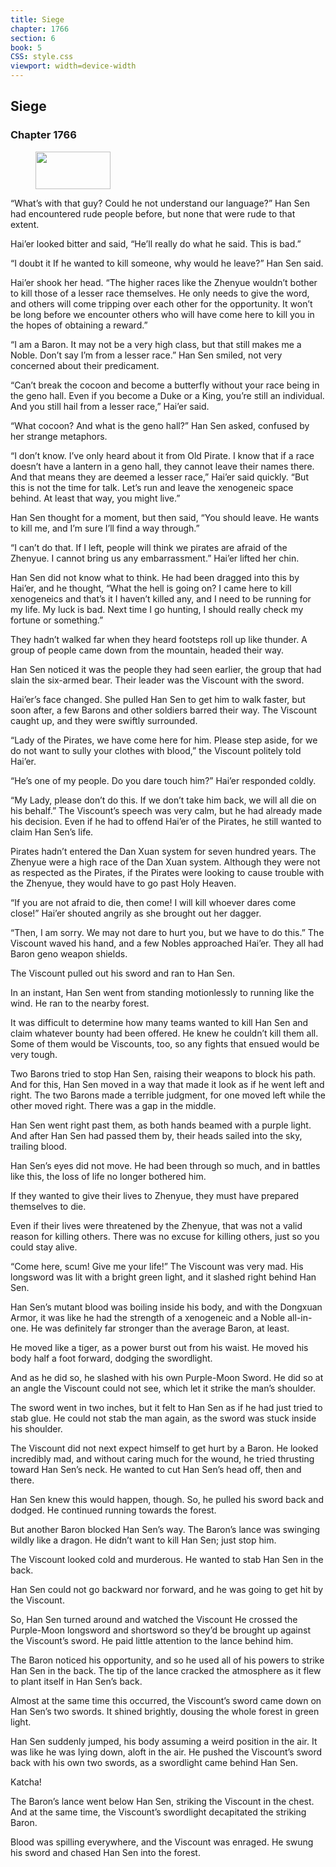 ```yaml
---
title: Siege
chapter: 1766
section: 6
book: 5
CSS: style.css
viewport: width=device-width
---
```


## Siege

### Chapter 1766

<figure>
	<img src="../Images/gem.gif" alt="" id="gem" width="120" height="60" />
</figure>

“What’s with that guy? Could he not understand our language?” Han Sen had encountered rude people before, but none that were rude to that extent.

Hai’er looked bitter and said, “He’ll really do what he said. This is bad.”

“I doubt it If he wanted to kill someone, why would he leave?” Han Sen said.

Hai’er shook her head. “The higher races like the Zhenyue wouldn’t bother to kill those of a lesser race themselves. He only needs to give the word, and others will come tripping over each other for the opportunity. It won’t be long before we encounter others who will have come here to kill you in the hopes of obtaining a reward.”

“I am a Baron. It may not be a very high class, but that still makes me a Noble. Don’t say I’m from a lesser race.” Han Sen smiled, not very concerned about their predicament.

“Can’t break the cocoon and become a butterfly without your race being in the geno hall. Even if you become a Duke or a King, you’re still an individual. And you still hail from a lesser race,” Hai’er said.

“What cocoon? And what is the geno hall?” Han Sen asked, confused by her strange metaphors.

“I don’t know. I’ve only heard about it from Old Pirate. I know that if a race doesn’t have a lantern in a geno hall, they cannot leave their names there. And that means they are deemed a lesser race,” Hai’er said quickly. “But this is not the time for talk. Let’s run and leave the xenogeneic space behind. At least that way, you might live.”

Han Sen thought for a moment, but then said, “You should leave. He wants to kill me, and I’m sure I’ll find a way through.”

“I can’t do that. If I left, people will think we pirates are afraid of the Zhenyue. I cannot bring us any embarrassment.” Hai’er lifted her chin.

Han Sen did not know what to think. He had been dragged into this by Hai’er, and he thought, “What the hell is going on? I came here to kill xenogeneics and that’s it I haven’t killed any, and I need to be running for my life. My luck is bad. Next time I go hunting, I should really check my fortune or something.”

They hadn’t walked far when they heard footsteps roll up like thunder. A group of people came down from the mountain, headed their way.

Han Sen noticed it was the people they had seen earlier, the group that had slain the six-armed bear. Their leader was the Viscount with the sword.

Hai’er’s face changed. She pulled Han Sen to get him to walk faster, but soon after, a few Barons and other soldiers barred their way. The Viscount caught up, and they were swiftly surrounded.

“Lady of the Pirates, we have come here for him. Please step aside, for we do not want to sully your clothes with blood,” the Viscount politely told Hai’er.

“He’s one of my people. Do you dare touch him?” Hai’er responded coldly.

“My Lady, please don’t do this. If we don’t take him back, we will all die on his behalf.” The Viscount’s speech was very calm, but he had already made his decision. Even if he had to offend Hai’er of the Pirates, he still wanted to claim Han Sen’s life.

Pirates hadn’t entered the Dan Xuan system for seven hundred years. The Zhenyue were a high race of the Dan Xuan system. Although they were not as respected as the Pirates, if the Pirates were looking to cause trouble with the Zhenyue, they would have to go past Holy Heaven.

“If you are not afraid to die, then come! I will kill whoever dares come close!” Hai’er shouted angrily as she brought out her dagger.

“Then, I am sorry. We may not dare to hurt you, but we have to do this.” The Viscount waved his hand, and a few Nobles approached Hai’er. They all had Baron geno weapon shields.

The Viscount pulled out his sword and ran to Han Sen.

In an instant, Han Sen went from standing motionlessly to running like the wind. He ran to the nearby forest.

It was difficult to determine how many teams wanted to kill Han Sen and claim whatever bounty had been offered. He knew he couldn’t kill them all. Some of them would be Viscounts, too, so any fights that ensued would be very tough.

Two Barons tried to stop Han Sen, raising their weapons to block his path. And for this, Han Sen moved in a way that made it look as if he went left and right. The two Barons made a terrible judgment, for one moved left while the other moved right. There was a gap in the middle.

Han Sen went right past them, as both hands beamed with a purple light. And after Han Sen had passed them by, their heads sailed into the sky, trailing blood.

Han Sen’s eyes did not move. He had been through so much, and in battles like this, the loss of life no longer bothered him.

If they wanted to give their lives to Zhenyue, they must have prepared themselves to die.

Even if their lives were threatened by the Zhenyue, that was not a valid reason for killing others. There was no excuse for killing others, just so you could stay alive.

“Come here, scum! Give me your life!” The Viscount was very mad. His longsword was lit with a bright green light, and it slashed right behind Han Sen.

Han Sen’s mutant blood was boiling inside his body, and with the Dongxuan Armor, it was like he had the strength of a xenogeneic and a Noble all-in-one. He was definitely far stronger than the average Baron, at least.

He moved like a tiger, as a power burst out from his waist. He moved his body half a foot forward, dodging the swordlight.

And as he did so, he slashed with his own Purple-Moon Sword. He did so at an angle the Viscount could not see, which let it strike the man’s shoulder.

The sword went in two inches, but it felt to Han Sen as if he had just tried to stab glue. He could not stab the man again, as the sword was stuck inside his shoulder.

The Viscount did not next expect himself to get hurt by a Baron. He looked incredibly mad, and without caring much for the wound, he tried thrusting toward Han Sen’s neck. He wanted to cut Han Sen’s head off, then and there.

Han Sen knew this would happen, though. So, he pulled his sword back and dodged. He continued running towards the forest.

But another Baron blocked Han Sen’s way. The Baron’s lance was swinging wildly like a dragon. He didn’t want to kill Han Sen; just stop him.

The Viscount looked cold and murderous. He wanted to stab Han Sen in the back.

Han Sen could not go backward nor forward, and he was going to get hit by the Viscount.

So, Han Sen turned around and watched the Viscount He crossed the Purple-Moon longsword and shortsword so they’d be brought up against the Viscount’s sword. He paid little attention to the lance behind him.

The Baron noticed his opportunity, and so he used all of his powers to strike Han Sen in the back. The tip of the lance cracked the atmosphere as it flew to plant itself in Han Sen’s back.

Almost at the same time this occurred, the Viscount’s sword came down on Han Sen’s two swords. It shined brightly, dousing the whole forest in green light.

Han Sen suddenly jumped, his body assuming a weird position in the air. It was like he was lying down, aloft in the air. He pushed the Viscount’s sword back with his own two swords, as a swordlight came behind Han Sen.

Katcha!

The Baron’s lance went below Han Sen, striking the Viscount in the chest. And at the same time, the Viscount’s swordlight decapitated the striking Baron.

Blood was spilling everywhere, and the Viscount was enraged. He swung his sword and chased Han Sen into the forest.